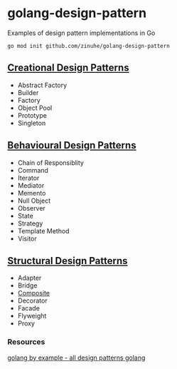 # golang-design-pattern
Examples of design pattern implementations in Go


`go mod init github.com/zinuhe/golang-design-pattern`


## [Creational Design Patterns](https://github.com/zinuhe/golang-design-pattern/tree/main/creational)
* Abstract Factory
* Builder
* Factory
* Object Pool
* Prototype
* Singleton

## [Behavioural Design Patterns](https://github.com/zinuhe/golang-design-pattern/tree/main/behavioural)
* Chain of Responsiblity
* Command
* Iterator
* Mediator
* Memento
* Null Object
* Observer
* State
* Strategy
* Template Method
* Visitor

## [Structural Design Patterns](https://github.com/zinuhe/golang-design-pattern/tree/main/structural)
* Adapter
* Bridge
* [Composite](https://github.com/zinuhe/golang-design-pattern/tree/main/structural/composite)
* Decorator
* Facade
* Flyweight
* Proxy


### Resources
[golang by example - all design patterns golang](https://golangbyexample.com/all-design-patterns-golang/)
